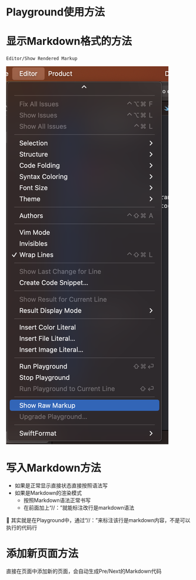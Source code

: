# Playground使用方法

# 显示Markdown格式的方法

`Editor/Show Rendered Markup`

![Untitled](Playground%E4%BD%BF%E7%94%A8%E6%96%B9%E6%B3%95%20e113c1c417874f3080e9375d81d38f87/Untitled.png)

# 写入Markdown方法

- 如果是正常显示直接状态直接按照语法写
- 如果是Markdown的渲染模式
    - 按照Markdown语法正常书写
    - 在前面加上“//：”就能标注改行是markdown语法

<aside>
🤔 其实就是在Playground中，通过“//：”来标注该行是markdown内容，不是可以执行的代码行

</aside>

# 添加新页面方法

直接在页面中添加新的页面，会自动生成Pre/Next的Markdown代码